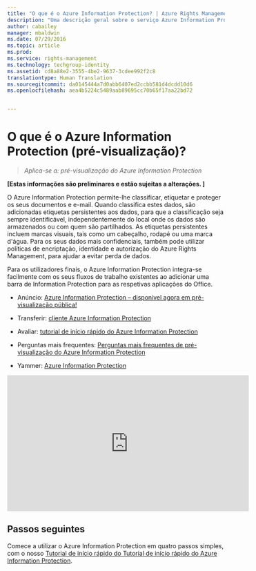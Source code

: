 ```yaml
---
title: "O que é o Azure Information Protection? | Azure Rights Management"
description: "Uma descrição geral sobre o serviço Azure Information Protection, agora em pré-visualização."
author: cabailey
manager: mbaldwin
ms.date: 07/29/2016
ms.topic: article
ms.prod: 
ms.service: rights-management
ms.technology: techgroup-identity
ms.assetid: cd8a88e2-3555-4be2-9637-3cdee992f2c8
translationtype: Human Translation
ms.sourcegitcommit: da0145444a7d0abb6407ed2ccbb581d4dcdd10d6
ms.openlocfilehash: aea4b5224c5489aab89695cc70b65f17aa22bd72


---
```


# O que é o Azure Information Protection (pré-visualização)?

>*Aplica-se a: pré-visualização do Azure Information Protection*

**[Estas informações são preliminares e estão sujeitas a alterações. ]**

O Azure Information Protection permite-lhe classificar, etiquetar e proteger os seus documentos e e-mail. Quando classifica estes dados, são adicionadas etiquetas persistentes aos dados, para que a classificação seja sempre identificável, independentemente do local onde os dados são armazenados ou com quem são partilhados. As etiquetas persistentes incluem marcas visuais, tais como um cabeçalho, rodapé ou uma marca d'água. Para os seus dados mais confidenciais, também pode utilizar políticas de encriptação, identidade e autorização do Azure Rights Management, para ajudar a evitar perda de dados. 

Para os utilizadores finais, o Azure Information Protection integra-se facilmente com os seus fluxos de trabalho existentes ao adicionar uma barra de Information Protection para as respetivas aplicações do Office. 

- Anúncio: [Azure Information Protection – disponível agora em pré-visualização pública!](https://blogs.technet.microsoft.com/enterprisemobility/2016/07/12/azure-information-protection-public-preview-available-now/)

- Transferir: [cliente Azure Information Protection](https://www.microsoft.com/en-us/download/details.aspx?id=53018)

- Avaliar: [tutorial de início rápido do Azure Information Protection](infoprotect-quick-start-tutorial.md) 

- Perguntas mais frequentes: [Perguntas mais frequentes de pré-visualização do Azure Information Protection](faq.md)

- Yammer: [Azure Information Protection](https://www.yammer.com/askipteam/#/threads/inGroup?type=in_group&feedId=8652489&view=all)


<iframe width="560" height="315" src="https://www.youtube.com/embed/N9Ip0m6d3G0" frameborder="0" allowfullscreen></iframe>

## Passos seguintes

Comece a utilizar o Azure Information Protection em quatro passos simples, com o nosso [Tutorial de início rápido do Tutorial de início rápido do Azure Information Protection](infoprotect-quick-start-tutorial.md).


<!--HONumber=Aug16_HO4-->


